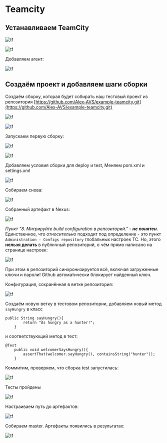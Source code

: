 # Teamcity

## Устанавливаем TeamCity

![tf](img/04-tc-create-2-1st-start.png)

![tf](img/04-tc-create-3-startingt.png)

Добавляем агент:

![tf](img/04-tc-create-4-agentadded.png)

## Создаём проект и добавляем шаги сборки

Создаём сборку, которая будет собирать наш тестовый проект из репозитория [https://github.com/Alex-AVS/example-teamcity.git](https://github.com/Alex-AVS/example-teamcity.git)

![tf](img/04-tc-prj-1-createbuildcfg.png)

![tf](img/04-tc-prj-1-createbuildcfg-2.png)

Запускаем первую сборку:

![tf](img/04-tc-prj-2-building.png)

![tf](img/04-tc-prj-3-build-done.png)

Добавляем условия сборки для deploy и test, Меняем pom.xml и settings.xml

![tf](img/04-tc-prj-4-master-branch-condition-2steps.png)

Собираем снова:

![tf](img/04-tc-prj-5-master-build-done.png)

Собранный артефакт в Nexus:

![tf](img/04-tc-prj-5-master-build-nexus.png)

_Пункт "8. Мигрируйте build configuration в репозиторий." - **не понятен**._ Единственное, что _относительно_ подходит под определение - 
это пункт `Administration - Configs repository` глобальных настроек ТС. 
Но, этого **нельзя делать** в публичный репозиторий, о чём прямо написано на странице настроек:

![tf](img/04-tc-prj-6-config-sync2.png)

При этом в репозиторий синхронизируется всё, включая загруженные ключи и пароли! Github автоматически блокирует найденный ключ.

Конфигурация, сохранённая в ветке репозитория:

![tf](img/04-tc-prj-6-config-sync-github.png)

Создаём новую ветку в тестовом репозитории, добавляем новый метод `sayHungry` в класс

```
public String sayHungry(){
		return "As hungry as a hunter!";
	}
```

и соответствующий метод в тест:

```
@Test
	public void welcomerSaysHungry(){
		assertThat(welcomer.sayHungry(), containsString("hunter"));
	}

```
Коммитим, проверяем, что сборка test запустилась:

![tf](img/04-tc-prj-7-newbranch-buid.png)

Тесты пройдены

![tf](img/04-tc-prj-7-newbranch-buid-done.png)

Настраиваем путь до артефактов:

![tf](img/04-tc-prj-8-master-artifacts-setting.png)

Собираем master. Артефакты появились в результатах:

![tf](img/04-tc-prj-8-master-artifacts.png)

